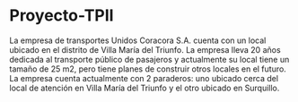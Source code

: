 # Proyecto-TPII
La empresa de transportes Unidos Coracora S.A. cuenta con un local ubicado  en el distrito de Villa María del Triunfo. La empresa lleva 20 años dedicada al  transporte público de pasajeros y actualmente su local tiene un tamaño de 25  m2, pero tiene planes de construir otros locales en el futuro. La empresa cuenta  actualmente con 2 paraderos: uno ubicado cerca del local de atención en Villa  María del Triunfo y el otro ubicado en Surquillo.
